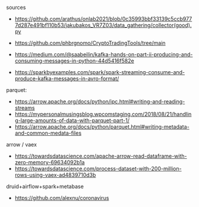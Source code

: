 
sources
- https://github.com/arathus/onlab2021/blob/0c35993bbf33139c5ccb9777d287e491bf110b53/jakubakos_VR7Z03/data_gathering/collector(good).py

- https://github.com/phbrgnomo/CryptoTradingTools/tree/main
- https://medium.com/@saabeilin/kafka-hands-on-part-ii-producing-and-consuming-messages-in-python-44d5416f582e


- https://sparkbyexamples.com/spark/spark-streaming-consume-and-produce-kafka-messages-in-avro-format/

parquet:
- https://arrow.apache.org/docs/python/ipc.html#writing-and-reading-streams
- https://mypersonalmusingsblog.wpcomstaging.com/2018/08/21/handling-large-amounts-of-data-with-parquet-part-1/
- https://arrow.apache.org/docs/python/parquet.html#writing-metadata-and-common-medata-files

arrow / vaex
- https://towardsdatascience.com/apache-arrow-read-dataframe-with-zero-memory-69634092b1a 
- https://towardsdatascience.com/process-dataset-with-200-million-rows-using-vaex-ad4839710d3b

druid+airflow+spark+metabase
- https://github.com/alexnu/coronavirus